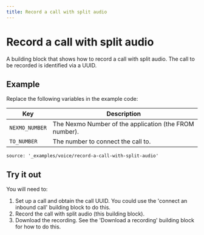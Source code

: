 ```yaml
---
title: Record a call with split audio
---
```


# Record a call with split audio

A building block that shows how to record a call with split audio. The call
to be recorded is identified via a UUID.

## Example

Replace the following variables in the example code:

Key |	Description
-- | --
`NEXMO_NUMBER` | The Nexmo Number of the application (the FROM number).
`TO_NUMBER` | The number to connect the call to.

```tabbed_content
source: '_examples/voice/record-a-call-with-split-audio'
```

## Try it out

You will need to:

1. Set up a call and obtain the call UUID. You could use the 'connect an inbound call' building block to do this.
2. Record the call with split audio (this building block).
3. Download the recording. See the 'Download a recording' building block for how to do this.
